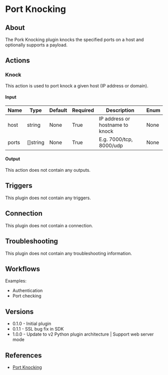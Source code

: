 
# Port Knocking

## About

The Pork Knocking plugin knocks the specified ports on a host and optionally supports a payload.

## Actions

### Knock

This action is used to port knock a given host (IP address or domain).

#### Input

|Name|Type|Default|Required|Description|Enum|
|----|----|-------|--------|-----------|----|
|host|string|None|True|IP address or hostname to knock|None|
|ports|[]string|None|True|E.g. 7000/tcp, 8000/udp|None|

#### Output

This action does not contain any outputs.

## Triggers

This plugin does not contain any triggers.

## Connection

This plugin does not contain a connection.

## Troubleshooting

This plugin does not contain any troubleshooting information.

## Workflows

Examples:

* Authentication
* Port checking

## Versions

* 0.1.0 - Initial plugin
* 0.1.1 - SSL bug fix in SDK
* 1.0.0 - Update to v2 Python plugin architecture | Support web server mode

## References

* [Port Knocking](https://en.wikipedia.org/wiki/Port_knocking)
